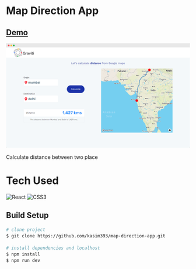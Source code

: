 # Map Direction App

## [Demo](https://map-direction-app.netlify.app/)

<div align="center">
       <img src="https://raw.githubusercontent.com/kasim393/assets/main/map-direction/ss1.png">
</div>

Calculate distance between two place

# Tech Used

![React](https://img.shields.io/badge/react-%2320232a.svg?style=for-the-badge&logo=react&logoColor=%2361DAFB)
![CSS3](https://img.shields.io/badge/css3-%231572B6.svg?style=for-the-badge&logo=css3&logoColor=white)

## Build Setup

```bash
# clone project
$ git clone https://github.com/kasim393/map-direction-app.git

# install dependencies and localhost
$ npm install
$ npm run dev

```
